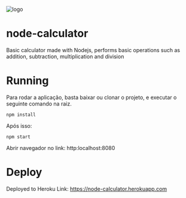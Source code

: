![logo](https://img.shields.io/npm/v/gitmoji-changelog)

# node-calculator
Basic calculator made with Nodejs, performs basic operations such as addition, subtraction, multiplication and division

# Running
Para rodar a aplicação, basta baixar ou clonar o projeto, e executar o seguinte comando na raiz.
```
npm install 
```
Após isso:
```
npm start 
```
Abrir navegador no link:
http:localhost:8080

# Deploy 
Deployed to Heroku
Link: https://node-calculator.herokuapp.com
